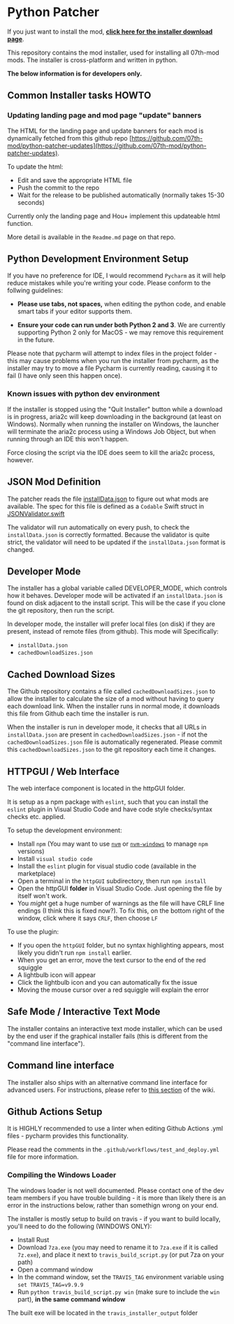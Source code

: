# Python Patcher

If you just want to install the mod, [**click here for the installer download page**](https://github.com/07th-mod/python-patcher/releases).

This repository contains the mod installer, used for installing all 07th-mod mods. The installer is cross-platform and written in python.

**The below information is for developers only.**

## Common Installer tasks HOWTO

### Updating landing page and mod page "update" banners

The HTML for the landing page and update banners for each mod is dynamically fetched from this github repo [https://github.com/07th-mod/python-patcher-updates](https://github.com/07th-mod/python-patcher-updates).

To update the html:

 - Edit and save the appropriate HTML file
 - Push the commit to the repo
 - Wait for the release to be published automatically (normally takes 15-30 seconds)

Currently only the landing page and Hou+ implement this updateable html function.

More detail is available in the `Readme.md` page on that repo.

## Python Development Environment Setup

If you have no preference for IDE, I would recommend `Pycharm` as it will help reduce mistakes while you're writing your code. Please conform to the follwing guidelines:

- **Please use tabs, not spaces,** when editing the python code, and enable smart tabs if your editor supports them.

- **Ensure your code can run under both Python 2 and 3**. We are currently supporting Python 2 only for MacOS - we may remove this requirement in the future.

Please note that pycharm will attempt to index files in the project folder - this may cause problems when you run
the installer from pycharm, as the installer may try to move a file Pycharm is currently reading, causing it to
fail (I have only seen this happen once).

### Known issues with python dev environment

If the installer is stopped using the "Quit Installer" button while a download is in progress, aria2c will keep
downloading in the background (at least on Windows). Normally when running the installer on Windows, the launcher
will terminate the aria2c process using a Windows Job Object, but when running through an IDE this won't happen.

Force closing the script via the IDE does seem to kill the aria2c process, however.

## JSON Mod Definition

The patcher reads the file [installData.json](installData.json) to figure out what mods are available.  The spec for this file is defined as a `Codable` Swift struct in [JSONValidator.swift](JSONValidator/Sources/JSONValidator/JSONValidator.swift)

The validator will run automatically on every push, to check the `installData.json` is correctly formatted. Because the validator is quite strict, the validator will need to be updated if the `installData.json` format is changed.

## Developer Mode

The installer has a global variable called DEVELOPER_MODE, which controls how it behaves. Developer mode will be activated if an `installData.json` is found on disk adjacent to the install script. This will be the case if you clone the git repository, then run the script.

In developer mode, the installer will prefer local files (on disk) if they are present, instead of remote files (from github). This mode will Specifically: 

- `installData.json`
- `cachedDownloadSizes.json`

## Cached Download Sizes

The Github repository contains a file called `cachedDownloadSizes.json` to allow the installer to calculate the size of a mod without having to query each download link. When the installer runs in normal mode, it downloads this file from Github each time the installer is run.

When the installer is run in developer mode, it checks that all URLs in `installData.json` are present in `cachedDownloadSizes.json` - if not the `cachedDownloadSizes.json` file is automatically regenerated. Please commit this `cachedDownloadSizes.json` to the git repository each time it changes.

## HTTPGUI / Web Interface

The web interface component is located in the httpGUI folder.

It is setup as a npm package with `eslint`, such that you can install
the `eslint` plugin in Visual Studio Code and have code
style checks/syntax checks etc. applied.

To setup the development environment:

- Install `npm` (You may want to use [`nvm`](https://github.com/nvm-sh/nvm) or [`nvm-windows`](https://github.com/coreybutler/nvm-windows) to manage `npm` versions)
- Install `visual studio code`
- Install the `eslint` plugin for visual studio code (available in the marketplace)
- Open a terminal in the `httpGUI` subdirectory, then run `npm install`
- Open the httpGUI **folder** in Visual Studio Code. Just opening the file by itself won't work.
- You *might* get a huge number of warnings as the file will have CRLF
  line endings (I think this is fixed now?). To fix this,
  on the bottom right of the window, click where it says `CRLF`, then choose
  `LF`

To use the plugin:

- If you open the `httpGUI` folder, but no syntax highlighting appears, most likely you didn't run `npm install` earlier.
- When you get an error, move the text cursor to the end of the red squiggle
- A lightbulb icon will appear
- Click the lightbulb icon and you can automatically fix the issue
- Moving the mouse cursor over a red squiggle will explain the error

## Safe Mode / Interactive Text Mode

The installer contains an interactive text mode installer, which can be used by the end user if the graphical installer fails (this is different from the "command line interface").

## Command line interface

The installer also ships with an alternative command line interface
for advanced users. For instructions, please refer to [this section](https://07th-mod.com/wiki/Umineko/Umineko-Part-3a-Cross-Platform-Installer/#power-users) of the wiki.

## Github Actions Setup

It is HIGHLY recommended to use a linter when editing Github Actions .yml files - pycharm provides this functionality.

Please read the comments in the `.github/workflows/test_and_deploy.yml` file for more information.

### Compiling the Windows Loader

The windows loader is not well documented. Please contact one of the dev team members if you have trouble building - it is more than likely there is an error in the instructions below, rather than somethign wrong on your end.

The installer is mostly setup to build on travis - if you want to build locally, you'll need to do the following (WINDOWS ONLY):

- Install Rust
- Download `7za.exe` (you may need to rename it to `7za.exe` if it is called `7z.exe`), and place it next to `travis_build_script.py` (or put 7za on your path)
- Open a command window
- In the command window, set the `TRAVIS_TAG` environment variable using `set TRAVIS_TAG=v9.9.9`
- Run `python travis_build_script.py win` (make sure to include the `win` part), **in the same command window**

The built exe will be located in the `travis_installer_output` folder

